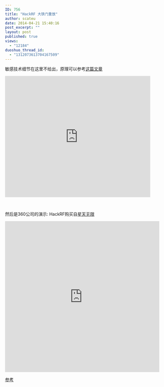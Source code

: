 ```yaml
---
ID: 756
title: "HackRF 大铁门重放"
author: scateu
date: 2014-04-21 15:40:16
post_excerpt: ""
layout: post
published: true
views:
  - "12184"
duoshuo_thread_id:
  - "1312073613704167509"
---
```

敏感技术细节在这里不给出，原理可以参考<a href="http://www.hackrf.net/2014/03/%E7%94%A8hackrf%E5%92%8Cgnuradio%E6%9D%A5%E5%AE%9E%E7%8E%B0%E5%AF%B9%E9%81%A5%E6%8E%A7%E5%B0%8F%E8%BD%A6%E7%9A%84%E6%8E%A7%E5%88%B6/">这篇文章</a>
<iframe width="300" height="150" style="width: 480px; height: 400px;" src="http://www.tudou.com/programs/view/html5embed.action?type=0&amp;code=OaxEnWRPono&amp;lcode=&amp;resourceId=365568264_06_05_99" allowtransparency="true" border="0" frameborder="0" scrolling="no"></iframe>

&nbsp;

然后是360公司的演示: HackRF购买自<a href="http://item.taobao.com/item.htm?spm=a230r.1.14.5.J9VayM&amp;id=37799385530">星天无限</a>
<iframe width="510" height="498" src="http://player.youku.com/embed/XNzAwODkyMTQw" allowfullscreen="allowfullscreen" frameborder="0"></iframe>

<a href="http://item.taobao.com/item.htm?spm=a230r.1.14.101.5p7wn0&amp;id=22880972700">参考</a>
